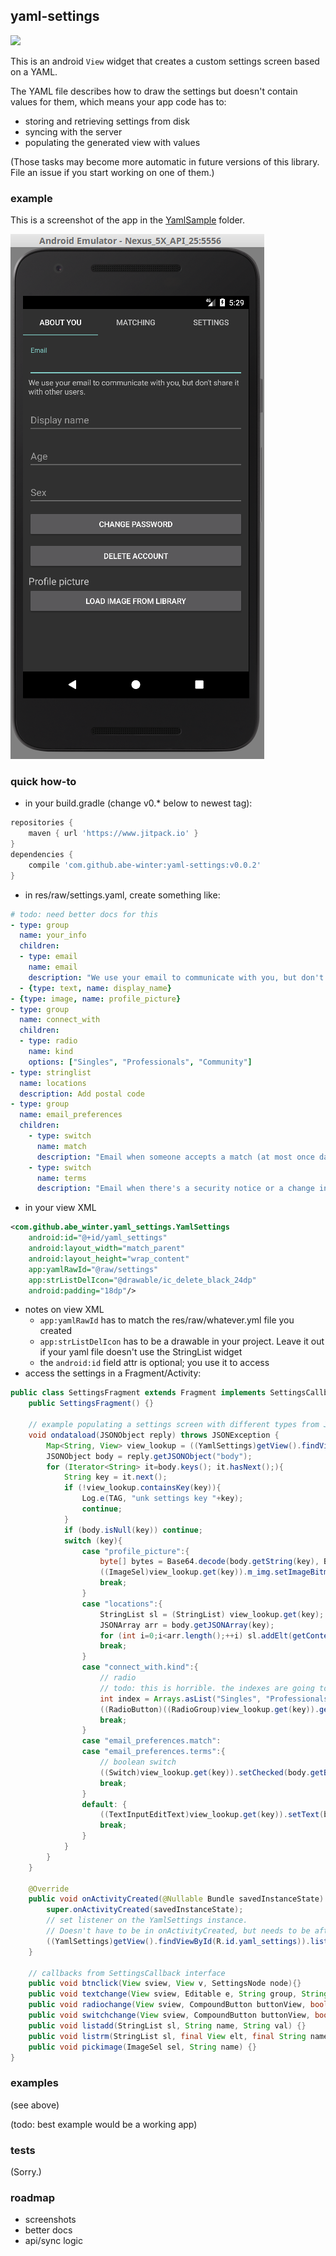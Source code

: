 ## yaml-settings

[![](https://jitpack.io/v/abe-winter/yaml-settings.svg)](https://jitpack.io/#abe-winter/yaml-settings)

This is an android `View` widget that creates a custom settings screen based on a YAML.

The YAML file describes how to draw the settings but doesn't contain values for them, which means your app code has to:
* storing and retrieving settings from disk
* syncing with the server
* populating the generated view with values

(Those tasks may become more automatic in future versions of this library. File an issue if you start working on one of them.)

### example

This is a screenshot of the app in the [YamlSample](YamlSample) folder.

![screenshot](yaml-screenshot.png "screenshot")

### quick how-to

* in your build.gradle (change v0.* below to newest tag):
```groovy
repositories {
    maven { url 'https://www.jitpack.io' }
}
dependencies {
	compile 'com.github.abe-winter:yaml-settings:v0.0.2'
}
```
* in res/raw/settings.yaml, create something like:
```yaml
# todo: need better docs for this
- type: group
  name: your_info
  children:
  - type: email
    name: email
    description: "We use your email to communicate with you, but don't share it with other users."
  - {type: text, name: display_name}
- {type: image, name: profile_picture}
- type: group
  name: connect_with
  children:
  - type: radio
    name: kind
    options: ["Singles", "Professionals", "Community"]
- type: stringlist
  name: locations
  description: Add postal code
- type: group
  name: email_preferences
  children:
    - type: switch
      name: match
      description: "Email when someone accepts a match (at most once daily)."
    - type: switch
      name: terms
      description: "Email when there's a security notice or a change in our terms."
```
* in your view XML
```xml
<com.github.abe_winter.yaml_settings.YamlSettings
    android:id="@+id/yaml_settings"
    android:layout_width="match_parent"
    android:layout_height="wrap_content"
    app:yamlRawId="@raw/settings"
    app:strListDelIcon="@drawable/ic_delete_black_24dp"
    android:padding="18dp"/>
```
* notes on view XML
	- `app:yamlRawId` has to match the res/raw/whatever.yml file you created
	- `app:strListDelIcon` has to be a drawable in your project. Leave it out if your yaml file doesn't use the StringList widget
	- the `android:id` field attr is optional; you use it to access 
* access the settings in a Fragment/Activity:
```java
public class SettingsFragment extends Fragment implements SettingsCallback {
    public SettingsFragment() {}

    // example populating a settings screen with different types from JSON
    void ondataload(JSONObject reply) throws JSONException {
        Map<String, View> view_lookup = ((YamlSettings)getView().findViewById(R.id.yaml_settings)).view_lookup;
        JSONObject body = reply.getJSONObject("body");
        for (Iterator<String> it=body.keys(); it.hasNext();){
            String key = it.next();
            if (!view_lookup.containsKey(key)){
                Log.e(TAG, "unk settings key "+key);
                continue;
            }
            if (body.isNull(key)) continue;
            switch (key){
                case "profile_picture":{
                    byte[] bytes = Base64.decode(body.getString(key), Base64.DEFAULT);
                    ((ImageSel)view_lookup.get(key)).m_img.setImageBitmap(BitmapFactory.decodeByteArray(bytes, 0, bytes.length));
                    break;
                }
                case "locations":{
                    StringList sl = (StringList) view_lookup.get(key);
                    JSONArray arr = body.getJSONArray(key);
                    for (int i=0;i<arr.length();++i) sl.addElt(getContext(), arr.getString(i));
                    break;
                }
                case "connect_with.kind":{
                    // radio
                    // todo: this is horrible. the indexes are going to change
                    int index = Arrays.asList("Singles", "Professionals", "Community").indexOf(body.get(key));
                    ((RadioButton)((RadioGroup)view_lookup.get(key)).getChildAt(index)).setChecked(true);
                    break;
                }
                case "email_preferences.match":
                case "email_preferences.terms":{
                    // boolean switch
                    ((Switch)view_lookup.get(key)).setChecked(body.getBoolean(key));
                    break;
                }
                default: {
                    ((TextInputEditText)view_lookup.get(key)).setText(body.getString(key));
                    break;
                }
            }
        }
    }

    @Override
    public void onActivityCreated(@Nullable Bundle savedInstanceState) {
        super.onActivityCreated(savedInstanceState);
        // set listener on the YamlSettings instance.
        // Doesn't have to be in onActivityCreated, but needs to be after views have been inflated.
        ((YamlSettings)getView().findViewById(R.id.yaml_settings)).listener = this;
    }

    // callbacks from SettingsCallback interface
    public void btnclick(View sview, View v, SettingsNode node){}
    public void textchange(View sview, Editable e, String group, String name, String value) {}
    public void radiochange(View sview, CompoundButton buttonView, boolean isChecked, String group, String name, String option){}
    public void switchchange(View sview, CompoundButton buttonView, boolean isChecked, String group, String name){}
    public void listadd(StringList sl, String name, String val) {}
    public void listrm(StringList sl, final View elt, final String name, final String val) {}
    public void pickimage(ImageSel sel, String name) {}
}
```

### examples

(see above)

(todo: best example would be a working app)

### tests

(Sorry.)

### roadmap

* screenshots
* better docs
* api/sync logic

